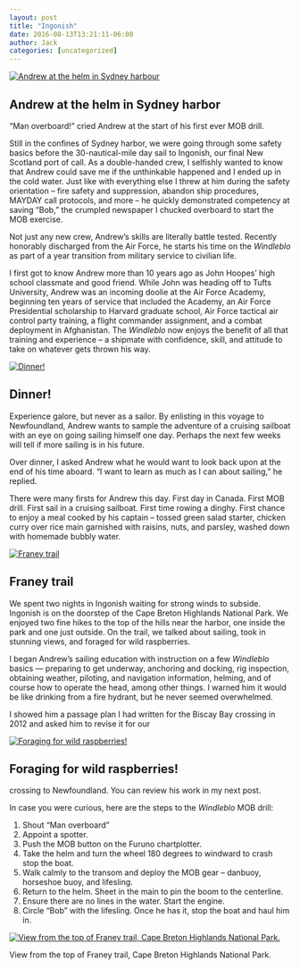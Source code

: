 ```yaml
---
layout: post
title: "Ingonish"
date: 2016-08-13T13:21:11-06:00
author: Jack
categories: [uncategorized]
---
```


[![Andrew at the helm in Sydney harbour](http://windleblo.com/wp-content/uploads/2016/08/IMG_2836-e1471114928227-225x300.jpg)](/wp-content/uploads/2016/08/IMG_2836-e1471114928227.jpg)

## Andrew at the helm in Sydney harbor

“Man overboard!” cried Andrew at the start of his first ever MOB drill.

Still in the confines of Sydney harbor, we were going through some safety basics before the 30-nautical-mile day sail to Ingonish, our final New Scotland port of call. As a double-handed crew, I selfishly wanted to know that Andrew could save me if the unthinkable happened and I ended up in the cold water. Just like with everything else I threw at him during the safety orientation – fire safety and suppression, abandon ship procedures, MAYDAY call protocols, and more – he quickly demonstrated competency at saving “Bob,” the crumpled newspaper I chucked overboard to start the MOB exercise.

Not just any new crew, Andrew’s skills are literally battle tested. Recently honorably discharged from the Air Force, he starts his time on the _Windleblo_ as part of a year transition from military service to civilian life.

I first got to know Andrew more than 10 years ago as John Hoopes’ high school classmate and good friend. While John was heading off to Tufts University, Andrew was an incoming doolie at the Air Force Academy, beginning ten years of service that included the Academy, an Air Force Presidential scholarship to Harvard graduate school, Air Force tactical air control party training, a flight commander assignment, and a combat deployment in Afghanistan. The _Windleblo_ now enjoys the benefit of all that training and experience – a shipmate with confidence, skill, and attitude to take on whatever gets thrown his way.

[![Dinner!](http://windleblo.com/wp-content/uploads/2016/08/IMG_9127-e1471115535263-225x300.jpg)](/wp-content/uploads/2016/08/IMG_9127-e1471115535263.jpg)

## Dinner!

Experience galore, but never as a sailor. By enlisting in this voyage to Newfoundland, Andrew wants to sample the adventure of a cruising sailboat with an eye on going sailing himself one day. Perhaps the next few weeks will tell if more sailing is in his future.

Over dinner, I asked Andrew what he would want to look back upon at the end of his time aboard. “I want to learn as much as I can about sailing,” he replied.

There were many firsts for Andrew this day. First day in Canada. First MOB drill. First sail in a cruising sailboat. First time rowing a dinghy. First chance to enjoy a meal cooked by his captain – tossed green salad starter, chicken curry over rice main garnished with raisins, nuts, and parsley, washed down with homemade bubbly water.

[![Franey trail](http://windleblo.com/wp-content/uploads/2016/08/IMG_9177-e1471115122550-225x300.jpg)](/wp-content/uploads/2016/08/IMG_9177-e1471115122550.jpg)

## Franey trail

We spent two nights in Ingonish waiting for strong winds to subside. Ingonish is on the doorstep of the Cape Breton Highlands National Park. We enjoyed two fine hikes to the top of the hills near the harbor, one inside the park and one just outside. On the trail, we talked about sailing, took in stunning views, and foraged for wild raspberries.

I began Andrew’s sailing education with instruction on a few _Windleblo_ basics — preparing to get underway, anchoring and docking, rig inspection, obtaining weather, piloting, and navigation information, helming, and of course how to operate the head, among other things. I warned him it would be like drinking from a fire hydrant, but he never seemed overwhelmed.

I showed him a passage plan I had written for the Biscay Bay crossing in 2012 and asked him to revise it for our

[![Foraging for wild raspberries!](http://windleblo.com/wp-content/uploads/2016/08/IMG_9244-e1471115092223-225x300.jpg)](/wp-content/uploads/2016/08/IMG_9244-e1471115092223.jpg)

## Foraging for wild raspberries!

crossing to Newfoundland. You can review his work in my next post.

In case you were curious, here are the steps to the _Windleblo_ MOB drill:

  1. Shout “Man overboard”
  2. Appoint a spotter.
  3. Push the MOB button on the Furuno chartplotter.
  4. Take the helm and turn the wheel 180 degrees to windward to crash stop the boat.
  5. Walk calmly to the transom and deploy the MOB gear – danbuoy, horseshoe buoy, and lifesling.
  6. Return to the helm. Sheet in the main to pin the boom to the centerline.
  7. Ensure there are no lines in the water. Start the engine.
  8. Circle “Bob” with the lifesling. Once he has it, stop the boat and haul him in.

[![View from the top of Franey trail, Cape Breton Highlands National Park.](http://windleblo.com/wp-content/uploads/2016/08/IMG_2790-1024x768.jpg)](/wp-content/uploads/2016/08/IMG_2790.jpg)

View from the top of Franey trail, Cape Breton Highlands National Park.